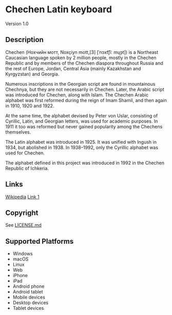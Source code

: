 Chechen Latin keyboard
==============

Version 1.0

Description
-----------
Chechen (Нохчийн мотт, Noxçiyn mott,[3] [ˈnɔxt͡ʃĩː mu͜ɔt]) is a Northeast Caucasian language spoken by 2 million people, mostly in the Chechen Republic and by members of the Chechen diaspora throughout Russia and the rest of Europe, Jordan, Central Asia (mainly Kazakhstan and Kyrgyzstan) and Georgia.

Numerous inscriptions in the Georgian script are found in mountainous Chechnya, but they are not necessarily in Chechen. Later, the Arabic script was introduced for Chechen, along with Islam. The Chechen Arabic alphabet was first reformed during the reign of Imam Shamil, and then again in 1910, 1920 and 1922.

At the same time, the alphabet devised by Peter von Uslar, consisting of Cyrillic, Latin, and Georgian letters, was used for academic purposes. In 1911 it too was reformed but never gained popularity among the Chechens themselves.

The Latin alphabet was introduced in 1925. It was unified with Ingush in 1934, but abolished in 1938. In 1938–1992, only the Cyrillic alphabet was used for Chechen.

The alphabet defined in this project was introduced in 1992 in the Chechen Republic of Ichkeria.

Links
-----

[Wikipedia](https://en.wikipedia.org/wiki/Chechen_language)
[Link 1](https://archive.org/details/ChR-alphabet-1992/mode/1up)

Copyright
---------
See [LICENSE.md](LICENSE.md)

Supported Platforms
-------------------
 * Windows
 * macOS
 * Linux
 * Web
 * iPhone
 * iPad
 * Android phone
 * Android tablet
 * Mobile devices
 * Desktop devices
 * Tablet devices

